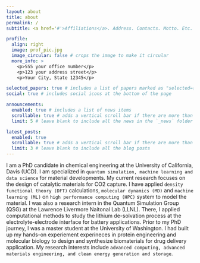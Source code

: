 ```yaml
---
layout: about
title: about
permalink: /
subtitle: <a href='#'>Affiliations</a>. Address. Contacts. Motto. Etc.

profile:
  align: right
  image: prof_pic.jpg
  image_circular: false # crops the image to make it circular
  more_info: >
    <p>555 your office number</p>
    <p>123 your address street</p>
    <p>Your City, State 12345</p>

selected_papers: true # includes a list of papers marked as "selected={true}"
social: true # includes social icons at the bottom of the page

announcements:
  enabled: true # includes a list of news items
  scrollable: true # adds a vertical scroll bar if there are more than 3 news items
  limit: 5 # leave blank to include all the news in the `_news` folder

latest_posts:
  enabled: true
  scrollable: true # adds a vertical scroll bar if there are more than 3 new posts items
  limit: 3 # leave blank to include all the blog posts
---
```


I am a PhD candidate in chemical engineering at the University of California, Davis (UCD). I am specialized in `quantum simulation, machine learning and data science` for material developments. My current research focuses on the design of catalytic materials for CO2 capture. I have applied `density functional theory (DFT)` calculations, `molecular dynamics (MD)` and `machine learning (ML)` on `high performance computing (HPC)` system to model the material. I was also a research intern in the Quantum Simulation Group (QSG) at the Lawrence Livermore Naitonal Lab (LLNL). There, I applied computational methods to study the lithium de-solvation process at the electrolyte-electrode interface for battery applications. Prior to my PhD journey, I was a master student at the University of Washington. I had built up my hands-on experiement experineces in protein engineering and molecular biology to design and synthesize biomaterials for drug delivery application. My research interests include `advanced computing, advanced materials engineering, and clean energy generation and storage`.
